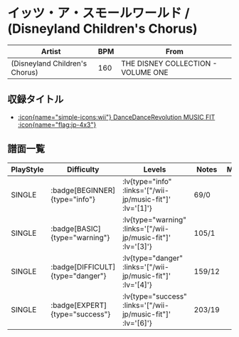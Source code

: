 # イッツ・ア・スモールワールド / (Disneyland Children's Chorus)

|Artist|BPM|From|
|------|---|----|
|(Disneyland Children's Chorus)|160|THE DISNEY COLLECTION - VOLUME ONE|

## 収録タイトル

- [ :icon{name="simple-icons:wii"} DanceDanceRevolution MUSIC FIT :icon{name="flag:jp-4x3"} ](/wii-jp/music-fit)

## 譜面一覧

|PlayStyle|Difficulty|Levels|Notes|Movie|
|---------|----------|------|-----|-----|
|SINGLE| :badge[BEGINNER]{type="info"} | :lv{type="info" :links='["/wii-jp/music-fit"]' :lv='[1]'} |69/0||
|SINGLE| :badge[BASIC]{type="warning"} | :lv{type="warning" :links='["/wii-jp/music-fit"]' :lv='[3]'} |105/1||
|SINGLE| :badge[DIFFICULT]{type="danger"} | :lv{type="danger" :links='["/wii-jp/music-fit"]' :lv='[4]'} |159/12||
|SINGLE| :badge[EXPERT]{type="success"} | :lv{type="success" :links='["/wii-jp/music-fit"]' :lv='[6]'} |203/19||

